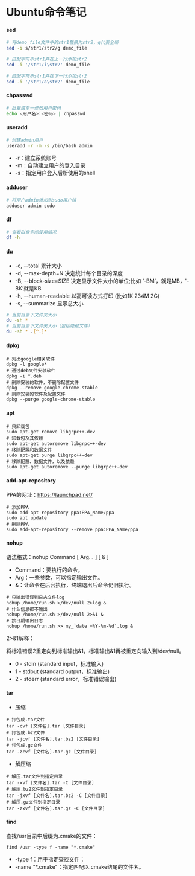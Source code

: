 # Ubuntu命令笔记

#### sed

```bash
# 将demo_file文件中的str1替换为str2，g代表全局
sed -i s/str1/str2/g demo_file

# 匹配字符串str1并在上一行添加str2
sed -i '/str1/i\str2' demo_file
 
# 匹配字符串str1并在下一行添加str2
sed -i '/str1/a\str2' demo_file
```

#### chpasswd

```bash
# 批量或单一修改用户密码
echo <用户名>:<密码> | chpasswd
```

#### useradd
```bash
# 创建admin用户
useradd -r -m -s /bin/bash admin
```
- -r：建立系统账号
- -m：自动建立用户的登入目录
- -s：指定用户登入后所使用的shell

#### adduser
```bash
# 将用户admin添加到sudo用户组
adduser admin sudo
```

#### df

```bash
# 查看磁盘空间使用情况
df -h
```

#### du

- -c, --total 累计大小
- -d, --max-depth=N 决定统计每个目录的深度
- -B, --block-size=SIZE 决定显示文件大小的单位;比如 ‘-BM’，就是MB，'-BK’就是KB
- -h, --human-readable 以高可读方式打印 (比如1K 234M 2G)
- -s, --summarize 显示总大小

```bash
# 当前目录下文件夹大小
du -sh *
# 当前目录下文件夹大小（包括隐藏文件）
du -sh * .[^.]*
```

#### dpkg

```
# 列出google相关软件
dpkg -l google*
# 通过deb文件安装软件
dpkg -i *.deb
# 删除安装的软件，不删除配置文件
dpkg --remove google-chrome-stable
# 删除安装的软件及配置文件
dpkg --purge google-chrome-stable
```

#### apt

```
# 只卸载包
sudo apt-get remove libgrpc++-dev
# 卸载包及其依赖
sudo apt-get autoremove libgrpc++-dev
# 移除配置和数据文件
sudo apt-get purge libgrpc++-dev
# 移除配置、数据文件，以及依赖
sudo apt-get autoremove --purge libgrpc++-dev
```

#### add-apt-repository

PPA的网址：https://launchpad.net/

```
# 添加PPA
sudo add-apt-repository ppa:PPA_Name/ppa
sudo apt update
# 删除PPA
sudo add-apt-repository --remove ppa:PPA_Name/ppa
```

#### nohup

语法格式：nohup Command [ Arg… ] [ & ]

- Command：要执行的命令。
- Arg：一些参数，可以指定输出文件。
- &：让命令在后台执行，终端退出后命令仍旧执行。

```
# 只输出错误到日志文件log
nohup /home/run.sh >/dev/null 2>log &
# 什么信息都不输出
nohup /home/run.sh >/dev/null 2>&1 &
# 按日期输出日志
nohup /home/run.sh >> my_`date +%Y-%m-%d`.log &
```

2>&1解释：

将标准错误2重定向到标准输出&1，标准输出&1再被重定向输入到/dev/null。

- 0 - stdin (standard input，标准输入)
- 1 - stdout (standard output，标准输出)
- 2 - stderr (standard error，标准错误输出)

#### tar

- 压缩

```
# 打包成.tar文件
tar -cvf [文件名].tar [文件目录]
# 打包成.bz2文件
tar -jcvf [文件名].tar.bz2 [文件目录]
# 打包成.gz文件
tar -zcvf [文件名].tar.gz [文件目录]
```

- 解压缩

```
# 解压.tar文件到指定目录
tar -xvf [文件名].tar -C [文件目录]
# 解压.bz2文件到指定目录
tar -jxvf [文件名].tar.bz2 -C [文件目录]
# 解压.gz文件到指定目录
tar -zxvf [文件名].tar.gz -C [文件目录]
```

#### find

查找/usr目录中后缀为.cmake的文件：

```
find /usr -type f -name "*.cmake"
```

- -type f：用于指定查找文件；
- -name "*.cmake"：指定匹配以.cmake结尾的文件名。
